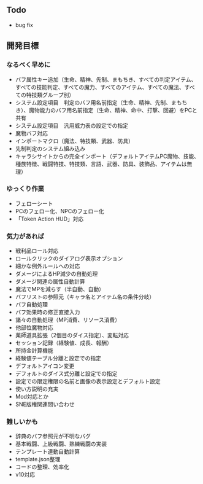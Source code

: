 ## Todo
- bug fix

## 開発目標
### なるべく早めに
- バフ属性キー追加（生命、精神、先制、まもちき、すべての判定アイテム、すべての技能判定、すべての魔力、すべてのアイテム、すべての魔法、すべての特技類グループ別）
- システム設定項目　判定のバフ用名前指定（生命、精神、先制、まもちき）、魔物能力のバフ用名前指定（生命、精神、命中、打撃、回避）をPCと共有
- システム設定項目　汎用威力表の設定での指定
- 魔物バフ対応
- インポートマクロ（魔法、特技類、武器、防具）
- 先制判定のシステム組み込み
- キャラシサイトからの完全インポート（デフォルトアイテムPC魔物、技能、種族特徴、戦闘特技、特技類、言語、武器、防具、装飾品、アイテムは無理）
### ゆっくり作業
- フェローシート
- PCのフェロー化、NPCのフェロー化
- 「Token Action HUD」対応
### 気力があれば
- 戦利品ロール対応
- ロールクリックのダイアログ表示オプション
- 細かな例外ルールへの対応
- ダメージによるHP減少の自動処理
- ダメージ関連の属性自動計算
- 魔法でMPを減らす（半自動、自動）
- バフリストの参照元（キャラ名とアイテム名の条件分岐）
- バフ自動処理
- バフ効果時の修正直接入力
- 諸々の自動処理（MP消費、リソース消費）
- 他部位魔物対応
- 薬師道具拡張（2個目のダイス指定）、変転対応
- セッション記録（経験値、成長、報酬）
- 所持金計算機能
- 経験値テーブル分離と設定での指定
- デフォルトアイコン変更
- デフォルトのダイス式分離と設定での指定
- 設定での限定権限の名前と画像の表示設定とデフォルト設定
- 使い方説明の充実
- Mod対応とか
- SNE版権関連問い合わせ
### 難しいかも
- 辞典のバフ参照元が不明なバグ
- 基本戦闘、上級戦闘、熟練戦闘の実装
- テンプレート連動自動計算
- template.json整理
- コードの整理、効率化
- v10対応
